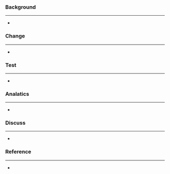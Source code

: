 ### Background
---
- 

### Change
---
- 

### Test
---
- 

### Analatics
---
- 

### Discuss
---
- 

### Reference
---
- 
